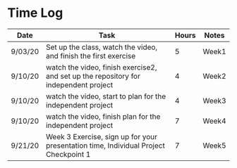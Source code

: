 # Time Log

| Date | Task | Hours | Notes|
|------|------|-------|------|
| 9/03/20| Set up the class, watch the video, and finish the first exercise| 5 | Week1 |
| 9/10/20 | watch the video, finish exercise2, and set up the repository for independent project | 4  |  Week2 | 
| 9/10/20 | watch the video, start to plan for the independent project | 4  | Week3  | 
| 9/10/20 | watch the video, finish plan for the independent project | 7  | Week4  | 
| 9/21/20 | Week 3 Exercise, sign up for your presentation time, Individual Project Checkpoint 1|7  | Week5  |

             

